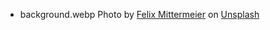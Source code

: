 - background.webp Photo by <a href="https://unsplash.com/@felix_mittermeier?utm_content=creditCopyText&utm_medium=referral&utm_source=unsplash">Felix Mittermeier</a> on <a href="https://unsplash.com/photos/milkyway-wallpaper--aXctGlLZzk?utm_content=creditCopyText&utm_medium=referral&utm_source=unsplash">Unsplash</a>
